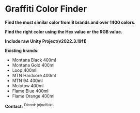 # Graffiti Color Finder
**Find the most similar color from 8 brands and over 1400 colors.**

**Find the right color using the Hex value or the RGB value.**

**Include raw Unity Project(v2022.3.19f1)**

**Existing brands:**
* Montana Black 400ml
* Montana Gold 400ml
* Loop 400ml
* MTN Hardcore 400ml
* MTN 94 400ml
* Molotow 400ml
* Flame Blue 400ml
* Flame Orange 400ml

**Contact:**
<sup>Dicord: jojoeffekt.</sup>
